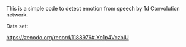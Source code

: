 This is a simple code to detect emotion from speech by 1d Convolution network.

Data set:

https://zenodo.org/record/1188976#.Xc1p4VczbIU

